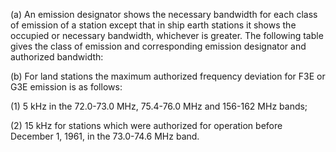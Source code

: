 (a) An emission designator shows the necessary bandwidth for each class of emission of a station except that in ship earth stations it shows the occupied or necessary bandwidth, whichever is greater. The following table gives the class of emission and corresponding emission designator and authorized bandwidth:

(b) For land stations the maximum authorized frequency deviation for F3E or G3E emission is as follows:

(1) 5 kHz in the 72.0-73.0 MHz, 75.4-76.0 MHz and 156-162 MHz bands;

(2) 15 kHz for stations which were authorized for operation before December 1, 1961, in the 73.0-74.6 MHz band.

